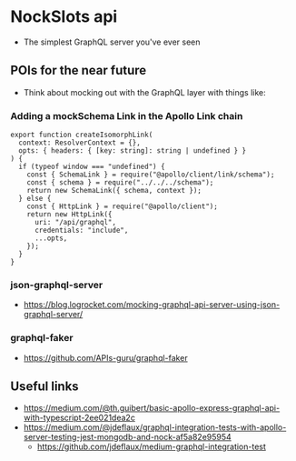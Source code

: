 # NockSlots api

- The simplest GraphQL server you've ever seen

## POIs for the near future

- Think about mocking out with the GraphQL layer with things like:

### Adding a mockSchema Link in the Apollo Link chain

```
export function createIsomorphLink(
  context: ResolverContext = {},
  opts: { headers: { [key: string]: string | undefined } }
) {
  if (typeof window === "undefined") {
    const { SchemaLink } = require("@apollo/client/link/schema");
    const { schema } = require("../../../schema");
    return new SchemaLink({ schema, context });
  } else {
    const { HttpLink } = require("@apollo/client");
    return new HttpLink({
      uri: "/api/graphql",
      credentials: "include",
      ...opts,
    });
  }
}
```

### json-graphql-server

- https://blog.logrocket.com/mocking-graphql-api-server-using-json-graphql-server/

### graphql-faker

- https://github.com/APIs-guru/graphql-faker

## Useful links

- https://medium.com/@th.guibert/basic-apollo-express-graphql-api-with-typescript-2ee021dea2c
- https://medium.com/@jdeflaux/graphql-integration-tests-with-apollo-server-testing-jest-mongodb-and-nock-af5a82e95954
  - https://github.com/jdeflaux/medium-graphql-integration-test

